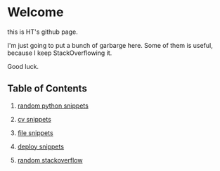 # Welcome

this is HT's github page.

I'm just going to put a bunch of garbarge here. Some of them is useful, because I keep StackOverflowing it.

Good luck.

## Table of Contents

1. [random python snippets](/python_snip)

1. [cv snippets](/cv_util)

1. [file snippets](/file_util)

1. [deploy snippets](/deploy_util)

1. [random stackoverflow](/stackoverflow)


